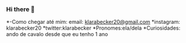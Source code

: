 ### Hi there 👋
*-Como chegar até mim: email: klarabecker20@gmail.com 
*instagram: klarabecker20
*twitter:klarabecker
*Pronomes:ela/dela
*Curiosidades: ando de cavalo desde que eu tenho 1 ano
